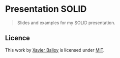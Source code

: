 # Presentation SOLID

> Slides and examples for my SOLID presentation.

## Licence

This work by [Xavier Balloy](https://www.linkedin.com/in/xavierballoy/) is licensed under [MIT](./LICENCE.md).
